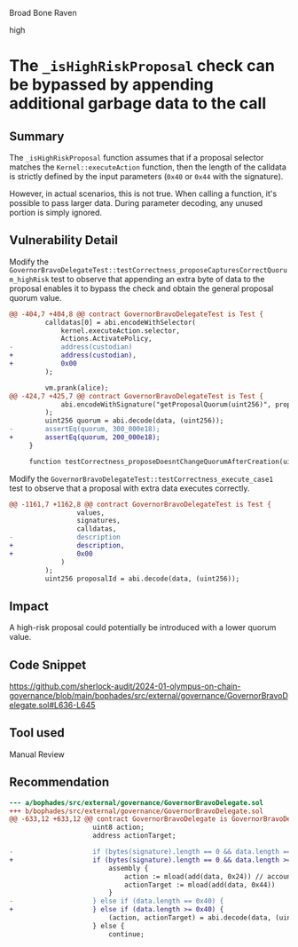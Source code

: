 Broad Bone Raven

high

# The `_isHighRiskProposal` check can be bypassed by appending additional garbage data to the call

## Summary

The `_isHighRiskProposal` function assumes that if a proposal selector matches the `Kernel::executeAction` function, then the length of the calldata is strictly defined by the input parameters (`0x40` or `0x44` with the signature).

However, in actual scenarios, this is not true. When calling a function, it's possible to pass larger data. During parameter decoding, any unused portion is simply ignored.

## Vulnerability Detail

Modify the `GovernorBravoDelegateTest::testCorrectness_proposeCapturesCorrectQuorum_highRisk` test to observe that appending an extra byte of data to the proposal enables it to bypass the check and obtain the general proposal quorum value.

```diff
@@ -404,7 +404,8 @@ contract GovernorBravoDelegateTest is Test {
         calldatas[0] = abi.encodeWithSelector(
             kernel.executeAction.selector,
             Actions.ActivatePolicy,
-            address(custodian)
+            address(custodian),
+            0x00
         );

         vm.prank(alice);
@@ -424,7 +425,7 @@ contract GovernorBravoDelegateTest is Test {
             abi.encodeWithSignature("getProposalQuorum(uint256)", proposalId)
         );
         uint256 quorum = abi.decode(data, (uint256));
-        assertEq(quorum, 300_000e18);
+        assertEq(quorum, 200_000e18);
     }

     function testCorrectness_proposeDoesntChangeQuorumAfterCreation(uint256 mintAmount_) public {
```

Modify the `GovernorBravoDelegateTest::testCorrectness_execute_case1` test to observe that a proposal with extra data executes correctly.

```diff
@@ -1161,7 +1162,8 @@ contract GovernorBravoDelegateTest is Test {
                 values,
                 signatures,
                 calldatas,
-                description
+                description,
+                0x00
             )
         );
         uint256 proposalId = abi.decode(data, (uint256));
```

## Impact

A high-risk proposal could potentially be introduced with a lower quorum value.

## Code Snippet

https://github.com/sherlock-audit/2024-01-olympus-on-chain-governance/blob/main/bophades/src/external/governance/GovernorBravoDelegate.sol#L636-L645

## Tool used

Manual Review

## Recommendation

```diff
--- a/bophades/src/external/governance/GovernorBravoDelegate.sol
+++ b/bophades/src/external/governance/GovernorBravoDelegate.sol
@@ -633,12 +633,12 @@ contract GovernorBravoDelegate is GovernorBravoDelegateStorageV2, IGovernorBravo
                     uint8 action;
                     address actionTarget;

-                    if (bytes(signature).length == 0 && data.length == 0x44) {
+                    if (bytes(signature).length == 0 && data.length >= 0x44) {
                         assembly {
                             action := mload(add(data, 0x24)) // accounting for length and selector in first 4 bytes
                             actionTarget := mload(add(data, 0x44))
                         }
-                    } else if (data.length == 0x40) {
+                    } else if (data.length >= 0x40) {
                         (action, actionTarget) = abi.decode(data, (uint8, address));
                     } else {
                         continue;
```
